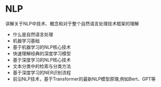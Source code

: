 # NLP


讲解关于NLP中技术、概念和对于整个自然语言处理技术框架的理解




- 什么是自然语言处理
- 机器学习基础
- 基于机器学习的NLP核心技术
- 快速理解经典的深度学习模型
- 基于深度学习的NLP核心技术
- 文本分类中的检索与分类方法
- 基于深度学习的NER识别流程
- 前沿NLP技术，基于Transformer的最新NLP模型原理,例如Bert、GPT等
